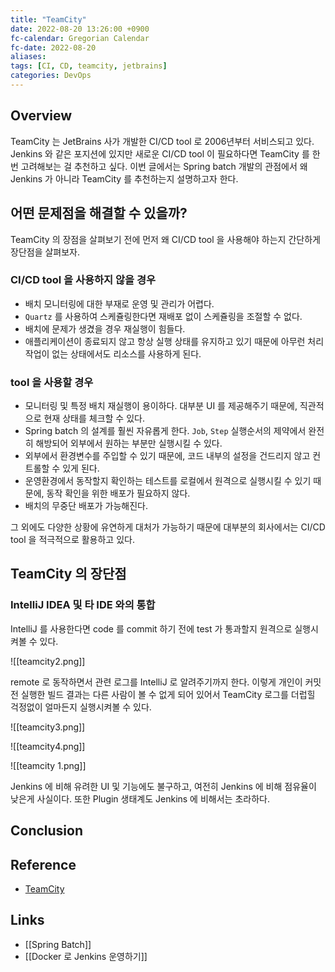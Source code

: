 ```yaml
---
title: "TeamCity"
date: 2022-08-20 13:26:00 +0900
fc-calendar: Gregorian Calendar
fc-date: 2022-08-20
aliases: 
tags: [CI, CD, teamcity, jetbrains]
categories: DevOps
---
```


## Overview

TeamCity 는 JetBrains 사가 개발한 CI/CD tool 로 2006년부터 서비스되고 있다. Jenkins 와 같은 포지션에 있지만 새로운 CI/CD tool 이 필요하다면 TeamCity 를 한 번 고려해보는 걸 추천하고 싶다. 이번 글에서는 Spring batch 개발의 관점에서 왜 Jenkins 가 아니라 TeamCity 를 추천하는지 설명하고자 한다.

## 어떤 문제점을 해결할 수 있을까?

TeamCity 의 장점을 살펴보기 전에 먼저 왜 CI/CD tool 을 사용해야 하는지 간단하게 장단점을 살펴보자.

### CI/CD tool 을 사용하지 않을 경우

- 배치 모니터링에 대한 부재로 운영 및 관리가 어렵다.
- `Quartz` 를 사용하여 스케쥴링한다면 재배포 없이 스케쥴링을 조절할 수 없다.
- 배치에 문제가 생겼을 경우 재실행이 힘들다.
- 애플리케이션이 종료되지 않고 항상 실행 상태를 유지하고 있기 때문에 아무런 처리 작업이 없는 상태에서도 리소스를 사용하게 된다.

### tool 을 사용할 경우

- 모니터링 및 특정 배치 재실행이 용이하다. 대부분 UI 를 제공해주기 때문에, 직관적으로 현재 상태를 체크할 수 있다.
- Spring batch 의 설계를 훨씬 자유롭게 한다. `Job`, `Step` 실행순서의 제약에서 완전히 해방되어 외부에서 원하는 부분만 실행시킬 수 있다.
- 외부에서 환경변수를 주입할 수 있기 때문에, 코드 내부의 설정을 건드리지 않고 컨트롤할 수 있게 된다.
- 운영환경에서 동작할지 확인하는 테스트를 로컬에서 원격으로 실행시킬 수 있기 때문에, 동작 확인을 위한 배포가 필요하지 않다.
- 배치의 무중단 배포가 가능해진다.

그 외에도 다양한 상황에 유연하게 대처가 가능하기 때문에 대부분의 회사에서는 CI/CD tool 을 적극적으로 활용하고 있다.

## TeamCity 의 장단점

### IntelliJ IDEA 및 타 IDE 와의 통합

IntelliJ 를 사용한다면 code 를 commit 하기 전에 test 가 통과할지 원격으로 실행시켜볼 수 있다.

![[teamcity2.png]]

remote 로 동작하면서 관련 로그를 IntelliJ 로 알려주기까지 한다. 이렇게 개인이 커밋 전 실행한 빌드 결과는 다른 사람이 볼 수 없게 되어 있어서 TeamCity 로그를 더럽힐 걱정없이 얼마든지 실행시켜볼 수 있다.

![[teamcity3.png]]

![[teamcity4.png]]

![[teamcity 1.png]]

Jenkins 에 비해 유려한 UI 및 기능에도 불구하고, 여전히 Jenkins 에 비해 점유율이 낮은게 사실이다. 또한 Plugin 생태계도 Jenkins 에 비해서는 초라하다.

## Conclusion

## Reference

- [TeamCity](https://www.jetbrains.com/help/teamcity/teamcity-documentation.html)

## Links

- [[Spring Batch]]
- [[Docker 로 Jenkins 운영하기]]

